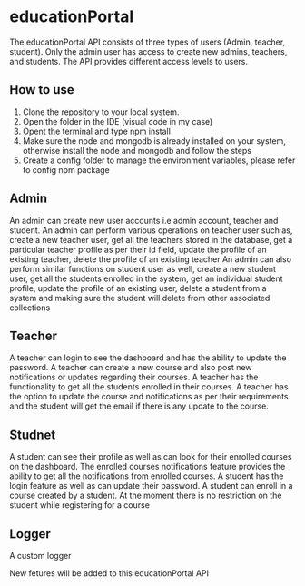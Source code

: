 # educationPortal

The educationPortal API consists of three types of users (Admin, teacher, student). Only the admin user has access to create new admins, teachers, and students. The API provides different access levels to users. 

## How to use

1. Clone the repository to your local system. 
2. Open the folder in the IDE (visual code in my case)
3. Opent the terminal and type npm install
4. Make sure the node and mongodb is already installed on your system, otherwise install the node and mongodb and follow the steps
5. Create a config folder to manage the environment variables, please refer to config npm package

## Admin

An admin can create new user accounts i.e admin account, teacher and student.
An admin can perform various operations on teacher user such as, 
  create a new teacher user,
  get all the teachers stored in the database,
  get a particular teacher profile as per their id field,
  update the profile of an existing teacher,
  delete the profile of an existing teacher
An admin can also perform similar functions on student user as well, 
  create a new student user,
  get all the students enrolled in the system,
  get an individual student profile,
  update the profile of an existing user,
  delete a student from a system and making sure the student will delete from other associated collections

## Teacher 

A teacher can login to see the dashboard and has the ability to update the password.
A teacher can create a new course and also post new notifications or updates regarding their courses.
A teacher has the functionality to get all the students enrolled in their courses.
A teacher has the option to update the course and notifications as per their requirements and the student will get the email if there is any update to the course.

## Studnet

A student can see their profile as well as can look for their enrolled courses on the dashboard. 
The enrolled courses notifications feature provides the ability to get all the notifications from enrolled courses.
A student has the login feature as well as  can update their password.
A student can enroll in a course created by a student. At the moment there is no restriction on the student while registering for a course

## Logger
A custom logger 

New fetures will be added to this educationPortal API

